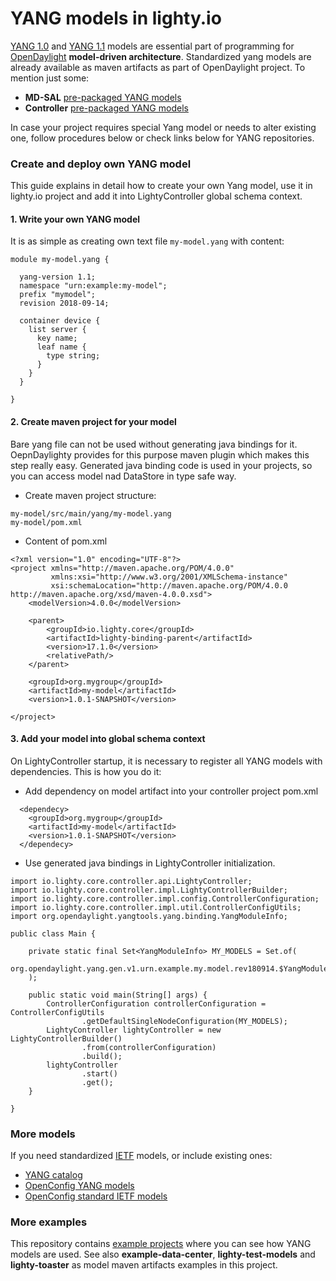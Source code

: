 # YANG models in lighty.io
[YANG 1.0](https://tools.ietf.org/html/rfc6020) and [YANG 1.1](https://tools.ietf.org/html/rfc7950) models are essential part of programming for [OpenDaylight](https://www.opendaylight.org/) __model-driven architecture__.
Standardized yang models are already available as maven artifacts as part of OpenDaylight project.
To mention just some:

* __MD-SAL__ [pre-packaged YANG models](https://nexus.opendaylight.org/content/repositories/opendaylight.release/org/opendaylight/mdsal/model/)
* __Controller__ [pre-packaged YANG models](https://nexus.opendaylight.org/content/repositories/opendaylight.release/org/opendaylight/controller/model/) 

In case your project requires special Yang model or needs to alter existing one, follow procedures below or check links below for YANG repositories.

### Create and deploy own YANG model
This guide explains in detail how to create your own Yang model, 
use it in lighty.io project and add it into LightyController global schema context.

#### 1. Write your own YANG model
It is as simple as creating own text file ``my-model.yang`` with content:
```
module my-model.yang {

  yang-version 1.1;
  namespace "urn:example:my-model";
  prefix "mymodel";
  revision 2018-09-14;

  container device {
    list server {
      key name;
      leaf name {
        type string;
      }
    }
  }

}
```

#### 2. Create maven project for your model
Bare yang file can not be used without generating java bindings for it. OepnDaylighty provides for this purpose 
maven plugin which makes this step really easy. Generated java binding code is used in your projects, so you can
access model nad DataStore in type safe way.

* Create maven project structure:
```
my-model/src/main/yang/my-model.yang
my-model/pom.xml
```

* Content of pom.xml
```
<?xml version="1.0" encoding="UTF-8"?>
<project xmlns="http://maven.apache.org/POM/4.0.0"
         xmlns:xsi="http://www.w3.org/2001/XMLSchema-instance"
         xsi:schemaLocation="http://maven.apache.org/POM/4.0.0 http://maven.apache.org/xsd/maven-4.0.0.xsd">
    <modelVersion>4.0.0</modelVersion>

    <parent>
        <groupId>io.lighty.core</groupId>
        <artifactId>lighty-binding-parent</artifactId>
        <version>17.1.0</version>
        <relativePath/>
    </parent>

    <groupId>org.mygroup</groupId>
    <artifactId>my-model</artifactId>
    <version>1.0.1-SNAPSHOT</version>

</project>
```

#### 3. Add your model into global schema context
On LightyController startup, it is necessary to register all YANG models with dependencies. This is how you do it:

* Add dependency on model artifact into your controller project pom.xml
```
  <dependecy>
    <groupId>org.mygroup</groupId>
    <artifactId>my-model</artifactId>
    <version>1.0.1-SNAPSHOT</version>
  </dependecy>
```

* Use generated java bindings in LightyController initialization.
```
import io.lighty.core.controller.api.LightyController;
import io.lighty.core.controller.impl.LightyControllerBuilder;
import io.lighty.core.controller.impl.config.ControllerConfiguration;
import io.lighty.core.controller.impl.util.ControllerConfigUtils;
import org.opendaylight.yangtools.yang.binding.YangModuleInfo;

public class Main {

    private static final Set<YangModuleInfo> MY_MODELS = Set.of(
            org.opendaylight.yang.gen.v1.urn.example.my.model.rev180914.$YangModuleInfoImpl.getInstance()
    );

    public static void main(String[] args) {
        ControllerConfiguration controllerConfiguration = ControllerConfigUtils
                .getDefaultSingleNodeConfiguration(MY_MODELS);
        LightyController lightyController = new LightyControllerBuilder()
                .from(controllerConfiguration)
                .build();
        lightyController
                .start()
                .get();
    }

}
```

### More models 
If you need standardized [IETF](https://www.ietf.org/) models, or include existing ones:

* [YANG catalog](https://yangcatalog.org/)
* [OpenConfig YANG models](https://github.com/openconfig/public)
* [OpenConfig standard IETF models](https://github.com/openconfig/yang)

### More examples
This repository contains [example projects](../lighty-examples/README.md) where you can see how YANG models are used.
See also __example-data-center__, __lighty-test-models__ and __lighty-toaster__ as model maven artifacts examples in this project.
